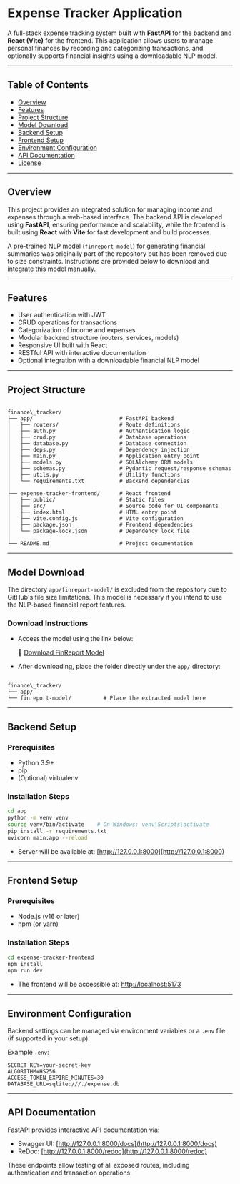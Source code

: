 
# Expense Tracker Application

A full-stack expense tracking system built with **FastAPI** for the backend and **React (Vite)** for the frontend. 
This application allows users to manage personal finances by recording and categorizing transactions, and optionally supports financial insights using a downloadable NLP model.

---

## Table of Contents

- [Overview](#overview)
- [Features](#features)
- [Project Structure](#project-structure)
- [Model Download](#model-download)
- [Backend Setup](#backend-setup)
- [Frontend Setup](#frontend-setup)
- [Environment Configuration](#environment-configuration)
- [API Documentation](#api-documentation)
- [License](#license)

---

## Overview

This project provides an integrated solution for managing income and expenses through a web-based interface. The backend API is developed using **FastAPI**, ensuring performance and scalability, while the frontend is built using **React** with **Vite** for fast development and build processes.

A pre-trained NLP model (`finreport-model`) for generating financial summaries was originally part of the repository but has been removed due to size constraints. Instructions are provided below to download and integrate this model manually.

---

## Features

- User authentication with JWT
- CRUD operations for transactions
- Categorization of income and expenses
- Modular backend structure (routers, services, models)
- Responsive UI built with React
- RESTful API with interactive documentation
- Optional integration with a downloadable financial NLP model

---

## Project Structure

```

finance\_tracker/
├── app/                           # FastAPI backend
│   ├── routers/                   # Route definitions
│   ├── auth.py                    # Authentication logic
│   ├── crud.py                    # Database operations
│   ├── database.py                # Database connection
│   ├── deps.py                    # Dependency injection
│   ├── main.py                    # Application entry point
│   ├── models.py                  # SQLAlchemy ORM models
│   ├── schemas.py                 # Pydantic request/response schemas
│   ├── utils.py                   # Utility functions
│   └── requirements.txt           # Backend dependencies
│
├── expense-tracker-frontend/      # React frontend
│   ├── public/                    # Static files
│   ├── src/                       # Source code for UI components
│   ├── index.html                 # HTML entry point
│   ├── vite.config.js             # Vite configuration
│   ├── package.json               # Frontend dependencies
│   └── package-lock.json          # Dependency lock file
│
└── README.md                      # Project documentation

```

---

## Model Download

The directory `app/finreport-model/` is excluded from the repository due to GitHub's file size limitations. This model is necessary if you intend to use the NLP-based financial report features.

### Download Instructions

- Access the model using the link below:

  🔗 [Download FinReport Model](https://drive.google.com/drive/folders/1D0jMFjXZcYKPFukzP3gIb5rVNddZDDgh?usp=sharing)

- After downloading, place the folder directly under the `app/` directory:

```

finance\_tracker/
└── app/
└── finreport-model/          # Place the extracted model here

````

---

## Backend Setup

### Prerequisites

- Python 3.9+
- pip
- (Optional) virtualenv

### Installation Steps

```bash
cd app
python -m venv venv
source venv/bin/activate    # On Windows: venv\Scripts\activate
pip install -r requirements.txt
uvicorn main:app --reload
````

* Server will be available at: [http://127.0.0.1:8000](http://127.0.0.1:8000)

---

## Frontend Setup

### Prerequisites

* Node.js (v16 or later)
* npm (or yarn)

### Installation Steps

```bash
cd expense-tracker-frontend
npm install
npm run dev
```

* The frontend will be accessible at: [http://localhost:5173](http://localhost:5173)

---

## Environment Configuration

Backend settings can be managed via environment variables or a `.env` file (if supported in your setup).

Example `.env`:

```
SECRET_KEY=your-secret-key
ALGORITHM=HS256
ACCESS_TOKEN_EXPIRE_MINUTES=30
DATABASE_URL=sqlite:///./expense.db
```

---

## API Documentation

FastAPI provides interactive API documentation via:

* Swagger UI: [http://127.0.0.1:8000/docs](http://127.0.0.1:8000/docs)
* ReDoc: [http://127.0.0.1:8000/redoc](http://127.0.0.1:8000/redoc)

These endpoints allow testing of all exposed routes, including authentication and transaction operations.



